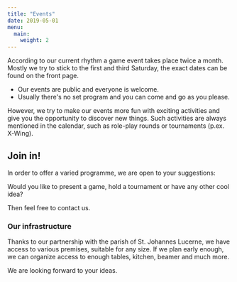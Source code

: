 ```yaml
---
title: "Events"
date: 2019-05-01
menu:
  main:
    weight: 2
---
```


According to our current rhythm a game event takes place twice a month. Mostly we try to stick to the first and third Saturday, the exact dates can be found on the front page.

* Our events are public and everyone is welcome.
* Usually there's no set program and you can come and go as you please.

However, we try to make our events more fun with exciting activities and give you the opportunity to discover new things.
Such activities are always mentioned in the calendar, such as role-play rounds or tournaments (p.ex. X-Wing).

## Join in!

In order to offer a varied programme, we are open to your suggestions:

Would you like to present a game, hold a tournament or have any other cool idea?

Then feel free to contact us.

### Our infrastructure

Thanks to our partnership with the parish of St. Johannes Lucerne, we have access to various premises, suitable for any size. If we plan early enough, we can organize access to enough tables, kitchen, beamer and much more.

We are looking forward to your ideas.
